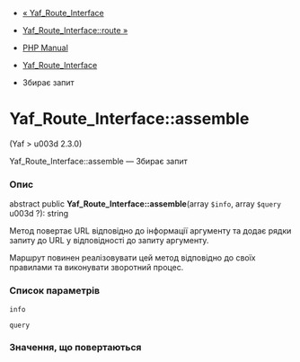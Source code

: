 - [« Yaf_Route_Interface](class.yaf-route-interface.md)
- [Yaf_Route_Interface::route »](yaf-route-interface.route.md)

- [PHP Manual](index.md)
- [Yaf_Route_Interface](class.yaf-route-interface.md)
- Збирає запит

# Yaf_Route_Interface::assemble

(Yaf \> u003d 2.3.0)

Yaf_Route_Interface::assemble — Збирає запит

### Опис

abstract public **Yaf_Route_Interface::assemble**(array `$info`, array
`$query` u003d ?): string

Метод повертає URL відповідно до інформації аргументу та додає
рядки запиту до URL у відповідності до запиту аргументу.

Маршрут повинен реалізовувати цей метод відповідно до своїх
правилами та виконувати зворотний процес.

### Список параметрів

`info`

`query`

### Значення, що повертаються
